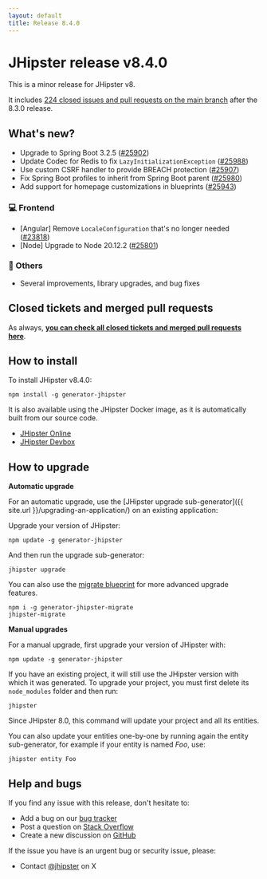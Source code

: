 ```yaml
---
layout: default
title: Release 8.4.0
---
```


# JHipster release v8.4.0

This is a minor release for JHipster v8. 

It includes [224 closed issues and pull requests on the main branch](https://github.com/jhipster/generator-jhipster/issues?q=is:closed+milestone:8.4.0) after the 8.3.0 release.

## What's new?

- Upgrade to Spring Boot 3.2.5 ([#25902](https://github.com/jhipster/generator-jhipster/pull/25902))
- Update Codec for Redis to fix `LazyInitializationException` ([#25988](https://github.com/jhipster/generator-jhipster/pull/25988))
- Use custom CSRF handler to provide BREACH protection ([#25907](https://github.com/jhipster/generator-jhipster/pull/25907))
- Fix Spring Boot profiles to inherit from Spring Boot parent ([#25980](https://github.com/jhipster/generator-jhipster/pull/25980))
- Add support for homepage customizations in blueprints ([#25943](https://github.com/jhipster/generator-jhipster/pull/25943))

### :computer: Frontend

- [Angular] Remove `LocaleConfiguration` that's no longer needed ([#23818](https://github.com/jhipster/generator-jhipster/pull/23818))
- [Node] Upgrade to Node 20.12.2 ([#25801](https://github.com/jhipster/generator-jhipster/pull/25801))

### :scroll: Others

- Several improvements, library upgrades, and bug fixes

## Closed tickets and merged pull requests

As always, **[you can check all closed tickets and merged pull requests here](https://github.com/jhipster/generator-jhipster/issues?q=is:closed+milestone:8.4.0)**.

## How to install

To install JHipster v8.4.0:

    npm install -g generator-jhipster

It is also available using the JHipster Docker image, as it is automatically built from our source code.

- [JHipster Online](https://start.jhipster.tech)
- [JHipster Devbox](https://github.com/jhipster/jhipster-devbox)

## How to upgrade

**Automatic upgrade**

For an automatic upgrade, use the [JHipster upgrade sub-generator]({{ site.url }}/upgrading-an-application/) on an existing application:

Upgrade your version of JHipster:

```
npm update -g generator-jhipster
```

And then run the upgrade sub-generator:

```
jhipster upgrade
```

You can also use the [migrate blueprint](https://github.com/jhipster/generator-jhipster-migrate) for more advanced upgrade features. 

```
npm i -g generator-jhipster-migrate
jhipster-migrate
```

**Manual upgrades**

For a manual upgrade, first upgrade your version of JHipster with:

```
npm update -g generator-jhipster
```

If you have an existing project, it will still use the JHipster version with which it was generated.
To upgrade your project, you must first delete its `node_modules` folder and then run:

```
jhipster
```

Since JHipster 8.0, this command will update your project and all its entities. 

You can also update your entities one-by-one by running again the entity sub-generator, for example if your entity is named _Foo_, use:

```
jhipster entity Foo
```

## Help and bugs

If you find any issue with this release, don't hesitate to:

- Add a bug on our [bug tracker](https://github.com/jhipster/generator-jhipster/issues?state=open)
- Post a question on [Stack Overflow](http://stackoverflow.com/tags/jhipster/info)
- Create a new discussion on [GitHub](https://github.com/jhipster/generator-jhipster/discussions)

If the issue you have is an urgent bug or security issue, please:

- Contact [@jhipster](https://twitter.com/jhipster) on X
